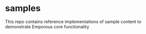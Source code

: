 # samples
This repo contains reference implementations of sample content to demonstrate Emporous core functionality

